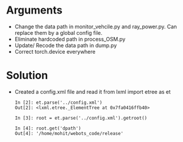 # Arguments
*   Change the data path in monitor\_vehcile.py and ray\_power.py. Can replace them by a global config file.
*   Eliminate hardcoded path in process\_OSM.py
*   Update/ Recode the data path in dump.py
*   Correct torch.device everywhere

# Solution
*   Created a config.xml file and read it 
        from lxml import etree as et

        In [2]: et.parse('../config.xml')
        Out[2]: <lxml.etree._ElementTree at 0x7fa0416ffb40>

        In [3]: root = et.parse('../config.xml').getroot()

        In [4]: root.get('dpath')
        Out[4]: '/home/mohit/webots_code/release'
